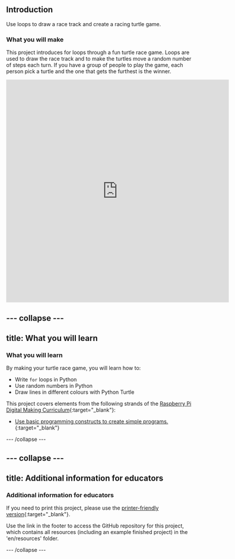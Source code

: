 ## Introduction

Use loops to draw a race track and create a racing turtle game.

### What you will make

This project introduces for loops through a fun turtle race game. Loops are used to draw the race track and to make the turtles move a random number of steps each turn. If you have a group of people to play the game, each person pick a turtle and the one that gets the furthest is the winner.

<iframe src="https://editor.raspberrypi.org/en/embed/viewer/turtle-race-solution" width="600" height="600" frameborder="0" marginwidth="0" marginheight="0" allowfullscreen> </iframe> 

--- collapse ---
---
title: What you will learn
---
### What you will learn

By making your turtle race game, you will learn how to:

+ Write `for` loops in Python
+ Use random numbers in Python
+ Draw lines in different colours with Python Turtle

This project covers elements from the following strands of the [Raspberry Pi Digital Making Curriculum](https://rpf.io/curriculum){:target="_blank"}:

+ [Use basic programming constructs to create simple programs.](https://www.raspberrypi.org/curriculum/programming/creator/){:target="_blank"}

--- /collapse ---

--- collapse ---
---
title: Additional information for educators
---
### Additional information for educators

If you need to print this project, please use the [printer-friendly version](https://projects.raspberrypi.org/en/projects/turtle-race/print){:target="_blank"}.

Use the link in the footer to access the GitHub repository for this project, which contains all resources (including an example finished project) in the 'en/resources' folder.

--- /collapse ---